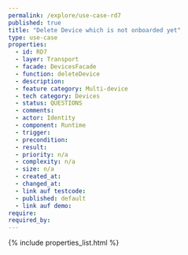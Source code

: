 ```yaml
---
permalink: /explore/use-case-rd7
published: true
title: "Delete Device which is not onboarded yet"
type: use-case
properties:
  - id: RD7
  - layer: Transport
  - facade: DevicesFacade
  - function: deleteDevice
  - description:
  - feature category: Multi-device
  - tech category: Devices
  - status: QUESTIONS
  - comments:
  - actor: Identity
  - component: Runtime
  - trigger:
  - precondition:
  - result:
  - priority: n/a
  - complexity: n/a
  - size: n/a
  - created_at:
  - changed_at:
  - link auf testcode:
  - published: default
  - link auf demo:
require:
required_by:
---
```

{% include properties_list.html %}
